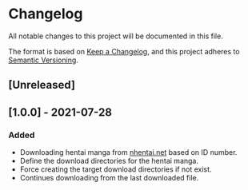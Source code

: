 # Changelog

All notable changes to this project will be documented in this file.

The format is based on [Keep a Changelog](https://keepachangelog.com/en/1.0.0/),
and this project adheres to [Semantic Versioning](https://semver.org/spec/v2.0.0.html).

## [Unreleased]

## [1.0.0] - 2021-07-28
### Added

- Downloading hentai manga from [nhentai.net](https://nhentai.net) based on ID number.
- Define the download directories for the hentai manga.
- Force creating the target download directories if not exist.
- Continues downloading from the last downloaded file.